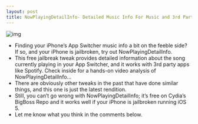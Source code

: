 ```yaml
---
layout: post
title: NowPlayingDetailInfo- Detailed Music Info For Music and 3rd Party Apps
---
```

![img](http://media.idownloadblog.com/wp-content/uploads/2011/12/NowPlayingDetailInfo-e1324917348280.jpg)
* Finding your iPhone’s App Switcher music info a bit on the feeble side? If so, and your iPhone is jailbroken, try out NowPlayingDetailInfo.
* This free jailbreak tweak provides detailed information about the song currently playing in your App Switcher, and it works with 3rd party apps like Spotify. Check inside for a hands-on video analysis of NowPlayingDetailInfo…
* There are obviously other tweaks in the past that have done similar things, and this one is just the latest rendition.
* Still, you can’t go wrong with NowPlayingDetailInfo; it’s free on Cydia’s BigBoss Repo and it works well if your iPhone is jailbroken running iOS 5.
* Let me know what you think in the comments below.

